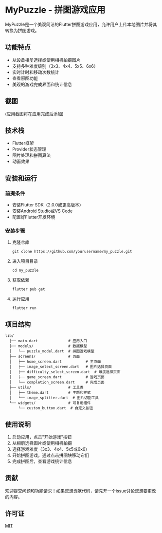 # MyPuzzle - 拼图游戏应用

MyPuzzle是一个美观简洁的Flutter拼图游戏应用，允许用户上传本地图片并将其转换为拼图游戏。

## 功能特点

- 从设备相册选择或使用相机拍摄图片
- 支持多种难度级别（3x3、4x4、5x5、6x6）
- 实时计时和移动次数统计
- 查看原图功能
- 美观的游戏完成界面和统计信息

## 截图

(应用截图将在应用完成后添加)

## 技术栈

- Flutter框架
- Provider状态管理
- 图片处理和拼图算法
- 动画效果

## 安装和运行

### 前提条件

- 安装Flutter SDK（2.0.0或更高版本）
- 安装Android Studio或VS Code
- 配置好Flutter开发环境

### 安装步骤

1. 克隆仓库
   ```
   git clone https://github.com/yourusername/my_puzzle.git
   ```

2. 进入项目目录
   ```
   cd my_puzzle
   ```

3. 获取依赖
   ```
   flutter pub get
   ```

4. 运行应用
   ```
   flutter run
   ```

## 项目结构

```
lib/
  ├── main.dart              # 应用入口
  ├── models/                # 数据模型
  │   └── puzzle_model.dart  # 拼图游戏模型
  ├── screens/               # 页面
  │   ├── home_screen.dart           # 主页面
  │   ├── image_select_screen.dart   # 图片选择页面
  │   ├── difficulty_select_screen.dart  # 难度选择页面
  │   ├── game_screen.dart           # 游戏页面
  │   └── completion_screen.dart     # 完成页面
  ├── utils/                 # 工具类
  │   ├── theme.dart         # 主题和样式
  │   └── image_splitter.dart  # 图片切割工具
  └── widgets/               # 可复用组件
      └── custom_button.dart  # 自定义按钮
```

## 使用说明

1. 启动应用，点击"开始游戏"按钮
2. 从相册选择图片或使用相机拍摄
3. 选择游戏难度（3x3、4x4、5x5或6x6）
4. 开始拼图游戏，通过点击拼图块移动它们
5. 完成拼图后，查看游戏统计信息

## 贡献

欢迎提交问题和功能请求！如果您想贡献代码，请先开一个issue讨论您想要更改的内容。

## 许可证

[MIT](LICENSE)